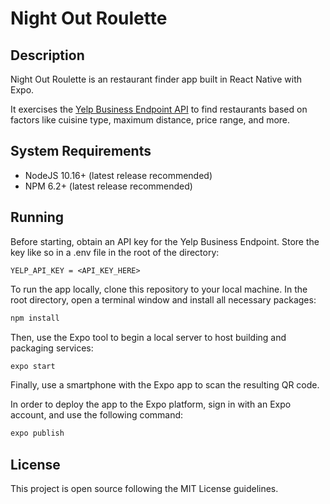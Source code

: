 Night Out Roulette
====================================

## Description

Night Out Roulette is an restaurant finder app built in React Native with Expo.

It exercises the [Yelp Business Endpoint API](https://www.yelp.com/developers/documentation/v3/business_search) to find restaurants based on factors like cuisine type, maximum distance, price range, and more.

## System Requirements
- NodeJS 10.16+ (latest release recommended)
- NPM 6.2+ (latest release recommended)

## Running
Before starting, obtain an API key for the Yelp Business Endpoint. Store the key like so in a .env file in the root of the directory:

```
YELP_API_KEY = <API_KEY_HERE>
```

To run the app locally, clone this repository to your local machine. In the root directory, open a terminal window and install all necessary packages:

```bash
npm install
```

Then, use the Expo tool to begin a local server to host building and packaging services:

```bash
expo start
```

Finally, use a smartphone with the Expo app to scan the resulting QR code.

In order to deploy the app to the Expo platform, sign in with an Expo account, and use the following command:

```bash
expo publish
```

## License

This project is open source following the MIT License guidelines.
